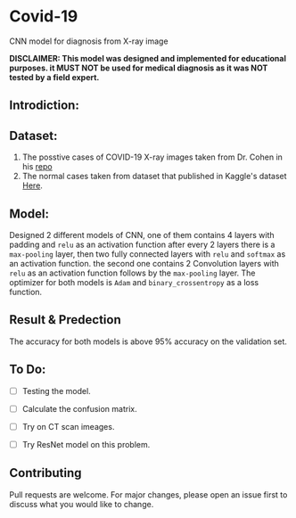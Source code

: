 # Covid-19
CNN model for diagnosis from X-ray image 

**DISCLAIMER: This model was designed and implemented for educational purposes. it MUST NOT be used for medical diagnosis as it was NOT tested by a field expert.**

## Introdiction:


## Dataset:

1. The posstive cases of COVID-19 X-ray images taken from Dr. Cohen in his 
[repo](https://github.com/ieee8023/covid-chestxray-dataset)
2. The normal cases taken from dataset that published in Kaggle's dataset 
[Here](https://www.kaggle.com/paultimothymooney/chest-xray-pneumonia/data#).


## Model:

Designed 2 different models of CNN, one of them contains 4 layers with padding and `relu` as an activation function after every 2 layers there is a `max-pooling` layer, then two fully connected layers with `relu` and `softmax` as an activation function. the second one contains 2 Convolution layers with `relu` as an activation function follows by the `max-pooling` layer. The optimizer for both models is `Adam` and `binary_crossentropy` as a loss function. 

## Result & Predection 
The accuracy for both models is above 95% accuracy on the validation set.

## To Do:
- [ ] Testing the model.
- [ ] Calculate the confusion matrix.
- [ ] Try on CT scan imeages.
- [ ] Try ResNet model on this problem.


## Contributing
Pull requests are welcome. For major changes, please open an issue first to discuss what you would like to change.
